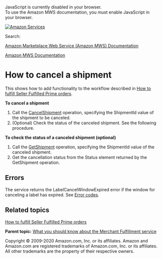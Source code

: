 <div id="MWSDX_noscript">

JavaScript is currently disabled in your browser.  
To use the Amazon MWS documentation, you must enable JavaScript in your
browser.

</div>

<div id="MWSDX_divtop">

[![Amazon
Services](https://images-na.ssl-images-amazon.com/images/G/08/mwsportal/fr_FR/amazonservices.gif "Amazon Services")](http://services.amazon.fr)

<div id="MWSDX_search">

<span id="MWSDX_searchlbl">Search:</span>

</div>

  
<span id="MWSDX_titlebar">[Amazon Marketplace Web Service (Amazon MWS)
Documentation](https://developer.amazonservices.fr/gp/mws/docs.html)</span>

</div>

<div id="MWSDX_divbottom">

<div id="MWSDX_divleft">

<div id="MWSDX_toc">

</div>

</div>

<div id="MWSDX_divright">

<div id="MWSDX_content">

<span id="MWSDX_breadcrumbs">[Amazon MWS
Documentation](https://developer.amazonservices.fr/gp/mws/docs.html)</span>

<div id="MerchFulfill_HowToCancelShipment" class="nested0">

How to cancel a shipment
========================

<div class="body">

<span class="ph">This shows how to add functionality to the workflow
described in
<a href="MerchFulfill_HowToUseForPrime.md" class="xref">How to fulfill Seller Fulfilled Prime orders</a>.</span>

**To cancel a shipment**

1.  Call the
    <a href="MerchFulfill_CancelShipment.md" class="xref" title="Cancels an existing shipment.">CancelShipment</a>
    operation, specifying the <span
    class="keyword parmname">ShipmentId</span> value of the shipment to
    be canceled.
2.  (Optional) Check the status of the canceled shipment. See the
    following procedure.

**To check the status of a canceled shipment (optional)**

1.  Call the
    <a href="MerchFulfill_GetShipment.md" class="xref" title="Returns an existing shipment for a given identifier.">GetShipment</a>
    operation, specifying the <span
    class="keyword parmname">ShipmentId</span> value of the canceled
    shipment.
2.  Get the cancellation status from the <span
    class="keyword parmname">Status</span> element returned by the <span
    class="keyword apiname">GetShipment</span> operation.

<div class="section">

Errors
------

The service returns the <span
class="keyword parmname">LabelCancelWindowExpired</span> error if the
window for canceling a label has expired. See
<a href="MerchFulfill_ErrorCodes.md" class="xref">Error codes</a>.

</div>

<div class="section">

Related topics
--------------

<a href="MerchFulfill_HowToUseForPrime.md" class="xref">How to fulfill Seller Fulfilled Prime orders</a>

</div>

</div>

<div class="related-links">

<div class="familylinks">

<div class="parentlink">

**Parent topic:**
<a href="../merch_fulfill/MerchFulfill_Overview.md" class="link">What you should know about the Merchant Fulfillment service</a>

</div>

</div>

</div>

</div>

<div id="MWSDX_footer">

Copyright © 2009-2020 Amazon.com, Inc. or its affiliates. Amazon and
Amazon.com are registered trademarks of Amazon.com, Inc. or its
affiliates. All other trademarks are the property of their respective
owners.

</div>

</div>

</div>

<div style="clear: both;">

</div>

</div>
